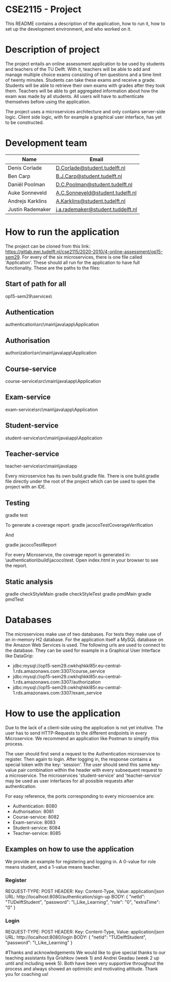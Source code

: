 # CSE2115 - Project
This README contains a description of the application, how to run it, how to set up the development environment, and who worked on it. 

# Description of project
The project entails an online assessment application to be used by students and teachers of the TU Delft. With it, teachers will be able to add and manage 
multiple choice exams consisting of ten questions and a time limit of twenty minutes. Students can take these exams and receive a grade. Students will be able to retrieve 
their own exams with grades after they took them. Teachers will be able to get aggregated information about how the exam was made by all students.
All users will have to authenticate themselves before using the application. 

The project uses a microservices architecture and only contains server-side logic. Client side logic, with for example a graphical user interface, has yet to be
constructed.

# Development team
| Name           	| Email                         	|
| ------------------| ----------------------------------|
| Denis Corlade		| D.Corlade@student.tudelft.nl		|
| Ben Carp			| B.J.Carp@student.tudelft.nl		|
| Daniël Poolman	| D.C.Poolman@student.tudelft.nl	|
| Auke Sonneveld	| A.C.Sonneveld@student.tudelft.nl	|
| Andrejs Karklins	| A.Karklins@student.tudelft.nl		|
| Justin Rademaker	| j.a.rademaker@student.tuddelft.nl	|


# How to run the application
The project can be cloned from this link: https://gitlab.ewi.tudelft.nl/cse2115/2020-2010/4-online-assessment/op15-sem29.
For every of the six microservices, there is one file called 'Application'. These should all run for the application to have full functionality.
These are the paths to the files:

## Start of path for all
op15-sem29\services\

## Authentication
authentication\src\main\java\app\Application

## Authorisation
authorization\src\main\java\app\Application

## Course-service
course-service\src\main\java\app\Application

## Exam-service
exam-service\src\main\java\app\Application

## Student-service
student-service\src\main\java\app\Application

## Teacher-service
teacher-service\src\main\java\app

Every microservice has its own build.gradle file. There is one build.gradle file directly under the root of the project which can be used to open the project 
with an IDE.

## Testing
gradle test

To generate a coverage report:
gradle jacocoTestCoverageVerification

And

gradle jacocoTestReport

For every Microservce, the coverage report is generated in: \authentication\build\jacoco\test. Open index.html in your browser to see the report. 

## Static analysis
gradle checkStyleMain
gradle checkStyleTest
gradle pmdMain
gradle pmdTest

# Databases
The microservices make use of two databases. For tests they make use of an in-memory H2 database. For the application itself a MySQL database on the Amazon Web
Services is used. The following urls are used to connect to the database. They can be used for example in a Graphical User Interface like DataGrip:
- jdbc:mysql://op15-sem29.cwkhqhkkl85r.eu-central-1.rds.amazonaws.com:3307/course_service
- jdbc:mysql://op15-sem29.cwkhqhkkl85r.eu-central-1.rds.amazonaws.com:3307/authorization
- jdbc:mysql://op15-sem29.cwkhqhkkl85r.eu-central-1.rds.amazonaws.com:3307/exam_service

# How to use the application
Due to the lack of a client-side using the application is not yet intuitive. The user has to send HTTP-Requests to the different endpoints in every Microservice.
We recommend an application like Postman to simplify this process. 

The user should first send a request to the Authentication microservice to register. Then again to login. After logging in, the response contains a special token
with the key: 'session'. The user should send this same key-value pair combination within the header with every subsequent request to a microservice.
The microservices 'student-service' and 'teacher-service' may be used as user interfaces for all possible requests after authentication.

For easy reference, the ports corresponding to every microservice are:
- Authentication:	8080
- Authorisation:	8081
- Course-service:	8082
- Exam-service:		8083
- Student-service:	8084
- Teacher-service:	8085

## Examples on how to use the application
We provide an example for registering and logging in. A 0-value for role means student, and a 1-value means teacher.

### Register
REQUEST-TYPE: POST
HEADER: Key: Content-Type, Value: application/json
URL: http://localhost:8080/authentication/sign-up
BODY:
{
    "netId": "TUDelftStudent",
    "password": "I_Like_Learning",
    "role": "0",
    "extraTime": "0"
}

### Login
REQUEST-TYPE: POST
HEADER: Key: Content-Type, Value: application/json
URL: http://localhost:8080/login
BODY:
{
    "netId": "TUDelftStudent",
    "password": "I_Like_Learning"
}

#Thanks and acknowledgements 
We would like to give special thanks to our teaching assistants Ilya Grishkov (week 1) and Andrei Geadau (week 2 up until and including week 5).
Both have been very supportive throughout the process and always showed an optimistic and motivating attitude. Thank you for coaching us!
